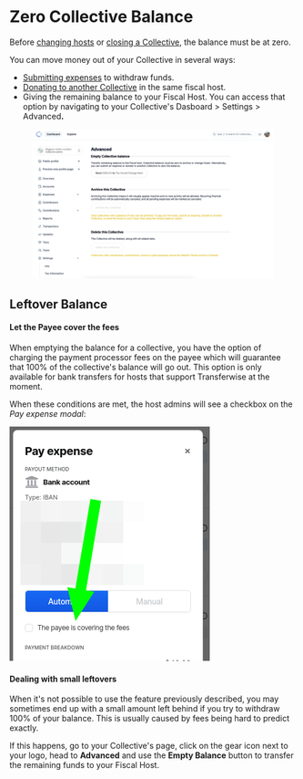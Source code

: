 # Zero Collective Balance

Before [changing hosts](../add-fiscal-host.md#changing-fiscal-host) or [closing a Collective](closing-a-collective.md), the balance must be at zero.

You can move money out of your Collective in several ways:

* [Submitting expenses](../../expenses-and-getting-paid/submitting-expenses/) to withdraw funds.
* [Donating to another Collective](../../financial-contributors/collective-to-collective.md) in the same fiscal host.
* Giving the remaining balance to your Fiscal Host. You can access that option by navigating to your Collective's Dasboard > Settings > Advance&#x64;**.**

<figure><img src="../../.gitbook/assets/Untitled design (14).png" alt=""><figcaption></figcaption></figure>

## Leftover Balance

#### Let the Payee cover the fees

When emptying the balance for a collective, you have the option of charging the payment processor fees on the payee which will guarantee that 100% of the collective's balance will go out. This option is only available for bank transfers for hosts that support Transferwise at the moment.

When these conditions are met, the host admins will see a checkbox on the _Pay expense modal_:

![](<../../.gitbook/assets/image (56).png>)

#### Dealing with small leftovers

When it's not possible to use the feature previously described, you may sometimes end up with a small amount left behind if you try to withdraw 100% of your balance. This is usually caused by fees being hard to predict exactly.

If this happens, go to your Collective's page, click on the gear icon next to your logo, head to **Advanced** and use the **Empty Balance** button to transfer the remaining funds to your Fiscal Host.

